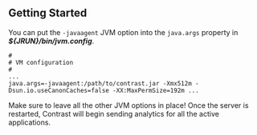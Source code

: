 <!--
title: "Installing ColdFusion on JRun"
description: "ColdFusion installation process on JRun"
-->

## Getting Started
You can put the ```-javaagent``` JVM option into the ```java.args``` property in ***${JRUN}/bin/jvm.config***.

````
#
# VM configuration
#
...
java.args=-javaagent:/path/to/contrast.jar -Xmx512m -Dsun.io.useCanonCaches=false -XX:MaxPermSize=192m ...
````

Make sure to leave all the other JVM options in place! Once the server is restarted, Contrast will begin sending analytics for all the active applications.
